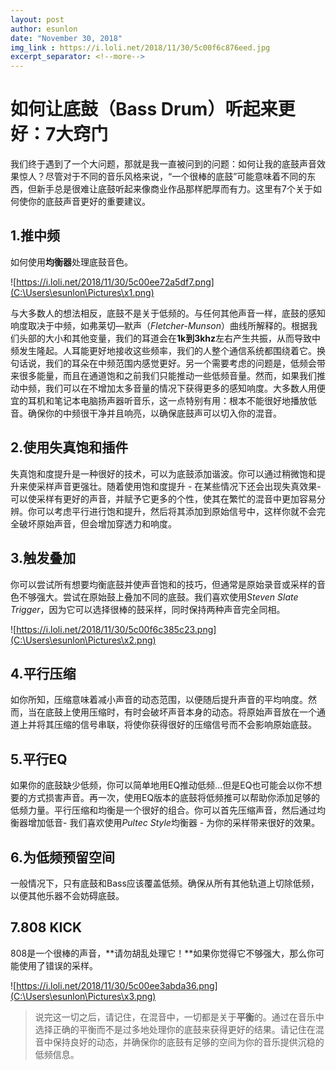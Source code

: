 ```yaml
---
layout: post
author: esunlon
date: "November 30, 2018"
img_link : https://i.loli.net/2018/11/30/5c00f6c876eed.jpg
excerpt_separator: <!--more-->
---
```


# 如何让底鼓（Bass Drum）听起来更好：7大窍门

我们终于遇到了一个大问题，那就是我一直被问到的问题：如何让我的底鼓声音效果惊人？尽管对于不同的音乐风格来说，“一个很棒的底鼓”可能意味着不同的东西，但新手总是很难让底鼓听起来像商业作品那样肥厚而有力。这里有7个关于如何使你的底鼓声音更好的重要建议。
<!--more-->


## 1.推中频

如何使用**均衡器**处理底鼓音色。

![https://i.loli.net/2018/11/30/5c00ee72a5df7.png](C:\Users\esunlon\Pictures\x1.png)

与大多数人的想法相反，底鼓不是关于低频的。与任何其他声音一样，底鼓的感知响度取决于中频，如弗莱切—默声（*Fletcher-Munson*）曲线所解释的。根据我们头部的大小和其他变量，我们的耳道会在**1k到3khz**左右产生共振，从而导致中频发生隆起。人耳能更好地接收这些频率，我们的人整个通信系统都围绕着它。换句话说，我们的耳朵在中频范围内感觉更好。另一个需要考虑的问题是，低频会带来很多能量，而且在通道饱和之前我们只能推动一些低频音量。然而，如果我们推动中频，我们可以在不增加太多音量的情况下获得更多的感知响度。大多数人用便宜的耳机和笔记本电脑扬声器听音乐，这一点特别有用：根本不能很好地播放低音。确保你的中频很干净并且响亮，以确保底鼓声可以切入你的混音。



## 2.使用失真饱和插件

失真饱和度提升是一种很好的技术，可以为底鼓添加谐波。你可以通过稍微饱和提升来使采样声音更强壮。随着使用饱和度提升 - 在某些情况下还会出现失真效果- 可以使采样有更好的声音，并赋予它更多的个性，使其在繁忙的混音中更加容易分辨。你可以考虑平行进行饱和提升，然后将其添加到原始信号中，这样你就不会完全破坏原始声音，但会增加穿透力和响度。



## 3.触发叠加

你可以尝试所有想要均衡底鼓并使声音饱和的技巧，但通常是原始录音或采样的音色不够强大。尝试在原始鼓上叠加不同的底鼓。我们喜欢使用*Steven Slate Trigger*，因为它可以选择很棒的鼓采样，同时保持两种声音完全同相。

![https://i.loli.net/2018/11/30/5c00f6c385c23.png](C:\Users\esunlon\Pictures\x2.png)



## 4.平行压缩

如你所知，压缩意味着减小声音的动态范围，以便随后提升声音的平均响度。然而，当在底鼓上使用压缩时，有时会破坏声音本身的动态。将原始声音放在一个通道上并将其压缩的信号串联，将使你获得很好的压缩信号而不会影响原始底鼓。



## 5.平行EQ

如果你的底鼓缺少低频，你可以简单地用EQ推动低频...但是EQ也可能会以你不想要的方式损害声音。再一次，使用EQ版本的底鼓将低频推可以帮助你添加足够的低频力量。平行压缩和均衡是一个很好的组合。你可以首先压缩声音，然后通过均衡器增加低音- 我们喜欢使用*Pultec Style*均衡器 - 为你的采样带来很好的效果。



## 6.为低频预留空间

一般情况下，只有底鼓和Bass应该覆盖低频。确保从所有其他轨道上切除低频，以便其他乐器不会妨碍底鼓。



## 7.808 KICK

808是一个很棒的声音，**请勿胡乱处理它！**如果你觉得它不够强大，那么你可能使用了错误的采样。

![https://i.loli.net/2018/11/30/5c00ee3abda36.png](C:\Users\esunlon\Pictures\x3.png)



> 说完这一切之后，请记住，在混音中，一切都是关于**平衡**的。通过在音乐中选择正确的平衡而不是过多地处理你的底鼓来获得更好的结果。请记住在混音中保持良好的动态，并确保你的底鼓有足够的空间为你的音乐提供沉稳的低频信息。
